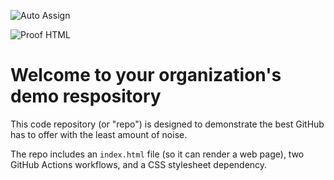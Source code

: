 ![Auto Assign](https://github.com/UniResu-Connect/demo-repository/actions/workflows/auto-assign.yml/badge.svg)

![Proof HTML](https://github.com/UniResu-Connect/demo-repository/actions/workflows/proof-html.yml/badge.svg)

# Welcome to your organization's demo respository
This code repository (or "repo") is designed to demonstrate the best GitHub has to offer with the least amount of noise.

The repo includes an `index.html` file (so it can render a web page), two GitHub Actions workflows, and a CSS stylesheet dependency.
